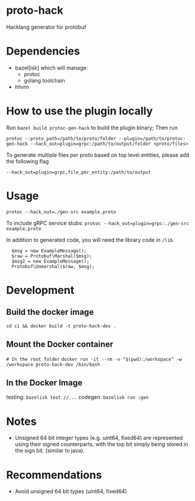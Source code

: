 # proto-hack
Hacklang generator for protobuf

# Dependencies
- bazel[isk] which will manage:
  - protoc
  - golang toolchain
- hhvm

# How to use the plugin locally
Run `bazel build protoc-gen-hack` to build the plugin binary; Then run

```
protoc --proto_path=/path/to/proto/folder --plugin=/path/to/protoc-gen-hack --hack_out=plugin=grpc:/path/to/output/folder <proto/files>
```

To generate multiple files per proto based on top level entities, please add the following flag

```
--hack_out=plugin=grpc,file_per_entity:/path/to/output
```

# Usage
`protoc --hack_out=./gen-src example.proto`

To include gRPC service stubs:
`protoc --hack_out=plugin=grpc:./gen-src example.proto`

In addition to generated code, you will need the library code in `/lib`.

```
  $msg = new ExampleMessage();
  $raw = Protobuf\Marshal($msg);
  $msg2 = new ExampleMessage(); 
  Protobuf\Unmarshal($raw, $msg);
```

# Development
## Build the docker image
`cd ci && docker build -t proto-hack-dev .`

## Mount the Docker container
`# In the root folder` 
`docker run -it --rm -v "$(pwd):/workspace" -w /workspace proto-hack-dev /bin/bash`

## In the Docker Image
testing: `bazelisk test //...`
codegen: `bazelisk run :gen`

# Notes
- Unsigned 64 bit integer types (e.g. uint64, fixed64) are represented using
their signed counterparts, with the top bit simply being stored in the sign bit.
(similar to java).

# Recommendations
- Avoid unsigned 64 bit types (uint64, fixed64)
